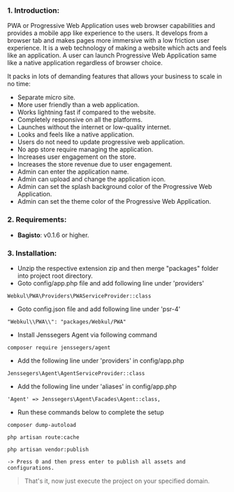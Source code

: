 ### 1. Introduction:

PWA or Progressive Web Application uses web browser capabilities and provides a mobile app like experience to the users. It develops from a browser tab and makes pages more immersive with a low friction user experience. It is a web technology of making a website which acts and feels like an application. A user can launch Progressive Web Application same like a native application regardless of browser choice.

It packs in lots of demanding features that allows your business to scale in no time:

* Separate micro site.
* More user friendly than a web application.
* Works lightning fast if compared to the website.
* Completely responsive on all the platforms.
* Launches without the internet or low-quality internet.
* Looks and feels like a native application.
* Users do not need to update progressive web application.
* No app store require managing the application.
* Increases user engagement on the store.
* Increases the store revenue due to user engagement.
* Admin can enter the application name.
* Admin can upload and change the application icon.
* Admin can set the splash background color of the Progressive Web Application.
* Admin can set the theme color of the Progressive Web Application.


### 2. Requirements:

* **Bagisto**: v0.1.6 or higher.


### 3. Installation:

* Unzip the respective extension zip and then merge "packages" folder into project root directory.
* Goto config/app.php file and add following line under 'providers'

~~~
Webkul\PWA\Providers\PWAServiceProvider::class
~~~

* Goto config.json file and add following line under 'psr-4'

~~~
"Webkul\\PWA\\": "packages/Webkul/PWA"
~~~

* Install Jenssegers Agent via following command

~~~
composer require jenssegers/agent
~~~

* Add the following line under 'providers' in config/app.php

~~~
Jenssegers\Agent\AgentServiceProvider::class
~~~

* Add the following line under 'aliases' in config/app.php

~~~
'Agent' => Jenssegers\Agent\Facades\Agent::class,
~~~

* Run these commands below to complete the setup

~~~
composer dump-autoload
~~~

~~~
php artisan route:cache
~~~

~~~
php artisan vendor:publish

-> Press 0 and then press enter to publish all assets and configurations.
~~~

> That's it, now just execute the project on your specified domain.